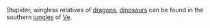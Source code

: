 Stupider, wingless relatives of [dragons](Dragons), [dinosaurs](Dinosaurs) can be found in the southern [jungles](Jungles) of [Ve](Ve).

